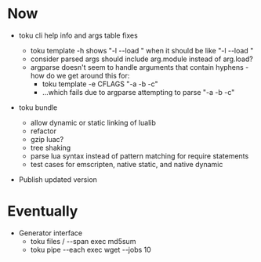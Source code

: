 # Now 

- toku cli help info and args table fixes
    - toku template -h shows "-l --load <load>"
      when it should be like "-l --load <module>"
    - consider parsed args should include
      arg.module instead of arg.load?
    - argparse doesn't seem to handle arguments
      that contain hyphens - how do we get
      around this for:
        - toku template -e CFLAGS "-a -b -c"
        - ...which fails due to argparse
          attempting to parse "-a -b -c"

- toku bundle
    - allow dynamic or static linking of lualib
    - refactor
    - gzip luac? 
    - tree shaking
    - parse lua syntax instead of pattern
      matching for require statements
    - test cases for emscripten, native static,
      and native dynamic

- Publish updated version

# Eventually

- Generator interface 
    - toku files / --span exec md5sum
    - toku pipe --each exec wget --jobs 10
